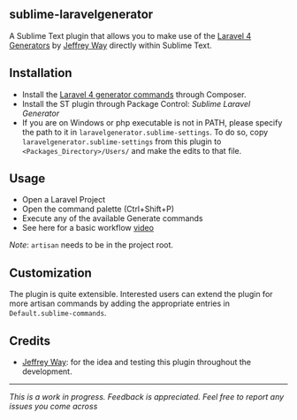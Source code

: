 ## sublime-laravelgenerator

A Sublime Text plugin that allows you to make use of the [Laravel 4
Generators](https://github.com/JeffreyWay/Laravel-4-Generators) by [Jeffrey
Way](https://github.com/JeffreyWay) directly within Sublime Text.

## Installation

* Install the  [Laravel 4
generator commands](https://github.com/JeffreyWay/Laravel-4-Generators) through Composer.
* Install the ST plugin through Package Control: *Sublime Laravel Generator*
* If you are on Windows or php executable is not in PATH, please specify the path to it in `laravelgenerator.sublime-settings`. To do so, copy `laravelgenerator.sublime-settings` from this
plugin to `<Packages_Directory>/Users/` and make the edits to that file.

## Usage

* Open a Laravel Project
* Open the command palette (Ctrl+Shift+P)
* Execute any of the available Generate commands
* See here for a basic workflow [video](http://tutsplus.s3.amazonaws.com/tutspremium/courses_$folder$/WhatsNewInLaravel4/Laravel-Generators-and-Sublime-Text-Workflow.mp4)

*Note*: `artisan` needs to be in the project root.

## Customization

The plugin is quite extensible. Interested users can extend the plugin for more
artisan commands by adding the appropriate entries in
`Default.sublime-commands`.

## Credits

* [Jeffrey Way](https://github.com/JeffreyWay): for the idea and testing this
  plugin throughout the development.

***

*This is a work in progress. Feedback is appreciated. Feel free to report any
issues you come across*
